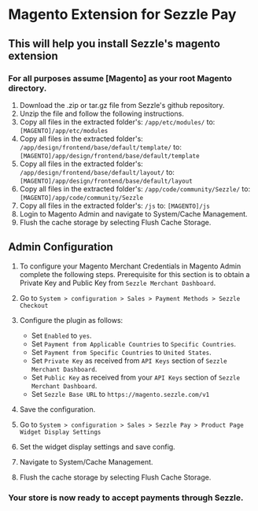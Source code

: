 # Magento Extension for Sezzle Pay

## This will help you install Sezzle's magento extension

### For all purposes assume [Magento] as your root Magento directory.

1. Download the .zip or tar.gz file from Sezzle's github repository.
2. Unzip the file and follow the following instructions.
3. Copy all files in the extracted folder's: `/app/etc/modules/` to: `[MAGENTO]/app/etc/modules`
4. Copy all files in the extracted folder's: `/app/design/frontend/base/default/template/` to: `[MAGENTO]/app/design/frontend/base/default/template`
5. Copy all files in the extracted folder's: `/app/design/frontend/base/default/layout/` to: `[MAGENTO]/app/design/frontend/base/default/layout`
6. Copy all files in the extracted folder's: `/app/code/community/Sezzle/` to: `[MAGENTO]/app/code/community/Sezzle`
7. Copy all files in the extracted folder's: `/js` to: `[MAGENTO]/js`
8. Login to Magento Admin and navigate to System/Cache Management.
9. Flush the cache storage by selecting Flush Cache Storage.

## Admin Configuration

1. To configure your Magento Merchant Credentials in Magento Admin complete the following steps. Prerequisite for this section is to obtain a Private Key and Public Key from `Sezzle Merchant Dashboard`.

2. Go to `System > configuration > Sales > Payment Methods > Sezzle Checkout`

3. Configure the plugin as follows:
    * Set `Enabled` to `yes`.
    * Set `Payment from Applicable Countries` to `Specific Countries`.
    * Set `Payment from Specific Countries` to `United States`.
    * Set `Private Key` as received from `API Keys` section of `Sezzle Merchant Dashboard`.
    * Set `Public Key` as received from your `API Keys` section of `Sezzle Merchant Dashboard`.
    * Set `Sezzle Base URL` to `https://magento.sezzle.com/v1`

4. Save the configuration.
5. Go to `System > configuration > Sales > Sezzle Pay > Product Page Widget Display Settings`
6. Set the widget display settings and save config.
7. Navigate to System/Cache Management.
8. Flush the cache storage by selecting Flush Cache Storage.

### Your store is now ready to accept payments through Sezzle.